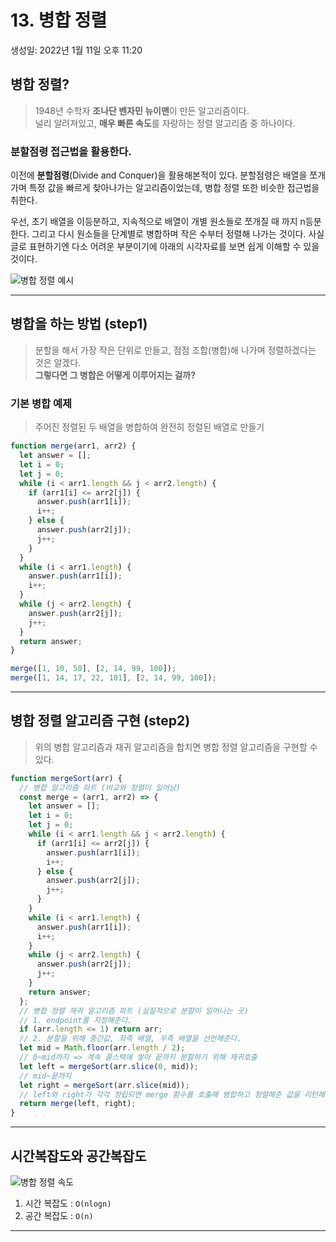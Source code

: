 # 13. 병합 정렬

생성일: 2022년 1월 11일 오후 11:20

## 병합 정렬?

> 1948년 수학자 **조나단 벤자민 뉴이맨**이 만든 알고리즘이다.  
> 널리 알려져있고, **매우 빠른 속도**를 자랑하는 정렬 알고리즘 중 하나이다.

### 분할점령 접근법을 활용한다.

이전에 **분할점령**(Divide and Conquer)을 활용해본적이 있다. 분할점령은 배열을 쪼개가며 특정 값을 빠르게 찾아나가는 알고리즘이었는데, 병합 정렬 또한 비슷한 접근법을 취한다.

우선, 초기 배열을 이등분하고, 지속적으로 배열이 개별 원소들로 쪼개질 때 까지 n등분한다. 그리고 다시 원소들을 단계별로 병합하며 작은 수부터 정렬해 나가는 것이다. 사실 글로 표현하기엔 다소 어려운 부분이기에 아래의 시각자료를 보면 쉽게 이해할 수 있을 것이다.

![병합 정렬 예시](https://user-images.githubusercontent.com/67448481/148984519-2e4ff072-b6b4-486d-8939-b61bcd3ee2db.gif)

---

## 병합을 하는 방법 (step1)

> 분할을 해서 가장 작은 단위로 만들고, 점점 조합(병합)해 나가며 정렬하겠다는 것은 알겠다.  
> **그렇다면 그 병합은 어떻게 이루어지는 걸까?**

### **기본 병합 예제**

> 주어진 정렬된 두 배열을 병합하여 완전히 정렬된 배열로 만들기

```jsx
function merge(arr1, arr2) {
  let answer = [];
  let i = 0;
  let j = 0;
  while (i < arr1.length && j < arr2.length) {
    if (arr1[i] <= arr2[j]) {
      answer.push(arr1[i]);
      i++;
    } else {
      answer.push(arr2[j]);
      j++;
    }
  }
  while (i < arr1.length) {
    answer.push(arr1[i]);
    i++;
  }
  while (j < arr2.length) {
    answer.push(arr2[j]);
    j++;
  }
  return answer;
}

merge([1, 10, 50], [2, 14, 99, 100]);
merge([1, 14, 17, 22, 101], [2, 14, 99, 100]);
```

---

## 병합 정렬 알고리즘 구현 (step2)

> 위의 병합 알고리즘과 재귀 알고리즘을 합치면 병합 정렬 알고리즘을 구현할 수 있다.

```jsx
function mergeSort(arr) {
  // 병합 알고리즘 파트 (비교와 정렬이 일어남)
  const merge = (arr1, arr2) => {
    let answer = [];
    let i = 0;
    let j = 0;
    while (i < arr1.length && j < arr2.length) {
      if (arr1[i] <= arr2[j]) {
        answer.push(arr1[i]);
        i++;
      } else {
        answer.push(arr2[j]);
        j++;
      }
    }
    while (i < arr1.length) {
      answer.push(arr1[i]);
      i++;
    }
    while (j < arr2.length) {
      answer.push(arr2[j]);
      j++;
    }
    return answer;
  };
  // 병합 정렬 재귀 알고리즘 파트 (실질적으로 분할이 일어나는 곳)
  // 1. endpoint를 지정해준다.
  if (arr.length <= 1) return arr;
  // 2. 분할을 위해 중간값, 좌측 배열, 우측 배열을 선언해준다.
  let mid = Math.floor(arr.length / 2);
  // 0~mid까지 => 계속 콜스택에 쌓아 끝까지 분할하기 위해 재귀호출
  let left = mergeSort(arr.slice(0, mid));
  // mid~끝까지
  let right = mergeSort(arr.slice(mid));
  // left와 right가 각각 정립되면 merge 함수를 호출해 병합하고 정렬해준 값을 리턴해준다.
  return merge(left, right);
}
```

---

## 시간복잡도와 공간복잡도

![병합 정렬 속도](https://user-images.githubusercontent.com/67448481/148984537-28fc8007-3b63-45cf-b76d-7cf597dde6e1.gif)

1. 시간 복잡도 : `O(nlogn)`
2. 공간 복잡도 : `O(n)`

---
